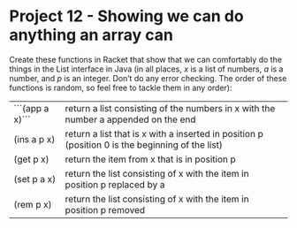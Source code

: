 # Project 12 - Showing we can do anything an array can

Create these functions in Racket that show that we can comfortably do the things in the List interface in Java (in all places, *x* is a list of numbers, *a* is a number, and *p* is an integer. Don’t do any error checking. The order of these functions is random, so feel free to tackle them in any order):

<table>
  <tr>
    <td>```(app a x)```</td><td>return a list consisting of the numbers in x with the number a appended on the end</td>
  </tr>
  <tr>
    <td>(ins a p x)</td><td>return a list that is x with a inserted in position p (position 0 is the beginning of the list)</td>
  </tr>
  <tr>
    <td>(get p x)</td><td>return the item from x that is in position p</td>
  </tr>
  <tr>
    <td>(set p a x)</td><td>return the list consisting of x with the item in position p replaced by a</td>
  </tr>
  <tr>
    <td>(rem p x)</td><td>return the list consisting of x with the item in position p removed</td>
  </tr>
 </table>
  
